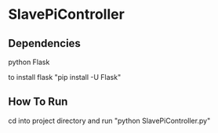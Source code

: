 # SlavePiController
## Dependencies  
python
Flask

to install flask "pip install -U Flask"

## How To Run
cd into project directory and run "python SlavePiController.py"
